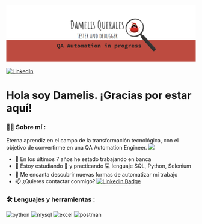 <div id="header" align="center">
  <img decoding="async" 
src="https://github.com/DamelisQuerales/DamelisQuerales/blob/main/Githubbanner.PNG" 
width="800"/> 
</div>

 [![LinkedIn](https://img.shields.io/badge/LinkedIn-Damelis_Querales-0077B5?style=for-the-badge&logo=linkedin&logoColor=white&labelColor=101010)](https://www.linkedin.com/in/damelisquerales/)
</div>

<h1>
  Hola soy Damelis. ¡Gracias por estar aquí!
</h1>

 <div id="header" align="left">

### :woman_technologist: Sobre mí :
Eterna aprendiz en el campo de la transformación tecnológica, con el objetivo de convertirme en una QA Automation Engineer. <img decoding="async" src="https://media.giphy.com/media/WUlplcMpOCEmTGBtBW/giphy.gif" width="30">
* :telescope: En los últimos 7 años he estado trabajando en banca
* :seedling: Estoy estudiando :blue_book: y practicando :computer: lenguaje SQL, Python, Selenium
* :heartbeat: Me encanta descubrir nuevas formas de automatizar mi trabajo
* :mailbox: ¿Quieres contactar conmigo? [![Linkedin Badge](https://img.shields.io/badge/-Damelis-blue?style=flat&logo=Linkedin&logoColor=white)](https://www.linkedin.com/in/damelisquerales/)

### :hammer_and_wrench: Lenguajes y herramientas :
<div id="header" align="left">
    <img decoding="async" src="https://img.shields.io/badge/Python-3776AB?style=for-the-badge&logo=python&logoColor=white" alt="python"/>
  </a>
    <img decoding="async" src="https://img.shields.io/badge/MySQL-6DB33F?style=for-the-badge&logo=mysql&logoColor=white" alt="mysql"/>
  </a>
 <img decoding="async" src="https://img.shields.io/badge/Microsoft_Excel-217346?style=for-the-badge&logo=microsoft-excel&logoColor=white" alt="excel"/>
  </a>
 <img decoding="async" src="https://img.shields.io/badge/Postman-FFBE00?style=for-the-badge&logo=Power-BI&logoColor=white" alt="postman"/>
  </a>

</div>


